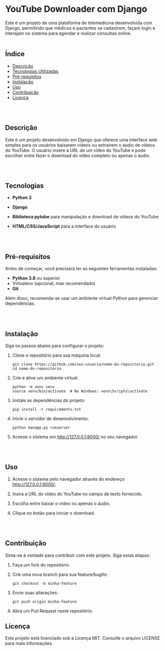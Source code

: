 # YouTube Downloader com Django

Este é um projeto de uma plataforma de telemedicina desenvolvida com Django, permitindo que médicos e pacientes se cadastrem, façam login e interajam no sistema para agendar e realizar consultas online. </br> </br>

## Índice
- [Descrição](#Descrição)
- [Tecnologias Utilizadas](#Tecnologias)
- [Pré-requisitos](#Pré-requisitos)
- [Instalação](#Instalação)
- [Uso](#Uso)
- [Contribuição](#Contribuição)
- [Licença](#Licença)

 </br> </br>
 
## Descrição
Este é um projeto desenvolvido em Django que oferece uma interface web simples para os usuários baixarem vídeos ou extraírem o áudio de vídeos do YouTube. O usuário insere a URL de um vídeo do YouTube e pode escolher entre fazer o download do vídeo completo ou apenas o áudio.

 </br> </br>

## Tecnologias
-  __Python 3__
  
-  __Django__
  
-  __Biblioteca pytube__ para manipulação e download de vídeos do YouTube

-  __HTML/CSS/JavaScript__ para a interface do usuário

 </br> </br>

## Pré-requisitos
Antes de começar, você precisará ter as seguintes ferramentas instaladas:
-  __Python 3.8__ ou superior
-  Virtualenv (opcional, mas recomendado)
-  __Git__
  
Além disso, recomenda-se usar um ambiente virtual Python para gerenciar dependências.

 </br> </br>
 
## Instalação
Siga os passos abaixo para configurar o projeto:

1. Clone o repositório para sua máquina local:

    ```
    git clone https://github.com/seu-usuario/nome-do-repositorio.git
    cd nome-do-repositorio
    ```

2. Crie e ative um ambiente virtual:

    ```
    python -m venv venv
    source venv/bin/activate  # No Windows: venv\Scripts\activate
    ```

3. Instale as dependências do projeto:

    ```
    pip install -r requirements.txt
    ```

4. Inicie o servidor de desenvolvimento:

    ```
    python manage.py runserver
    ```

5. Acesse o sistema em http://127.0.0.1:8000/ no seu navegador.

 </br> </br>
 
## Uso

1. Acesse o sistema pelo navegador através do endereço http://127.0.0.1:8000/.

2. Insira a URL do vídeo do YouTube no campo de texto fornecido.

3. Escolha entre baixar o vídeo ou apenas o áudio.

4. Clique no botão para iniciar o download.

 </br> </br>
 
## Contribuição
Sinta-se à vontade para contribuir com este projeto. Siga estas etapas:

1. Faça um fork do repositório.

2. Crie uma nova branch para sua feature/bugfix:

    ```
    git checkout -b minha-feature
    ```

3. Envie suas alterações:

    ```
    git push origin minha-feature
    ```

4. Abra um Pull Request neste repositório.

## Licença

Este projeto está licenciado sob a Licença MIT. Consulte o arquivo LICENSE para mais informações.
